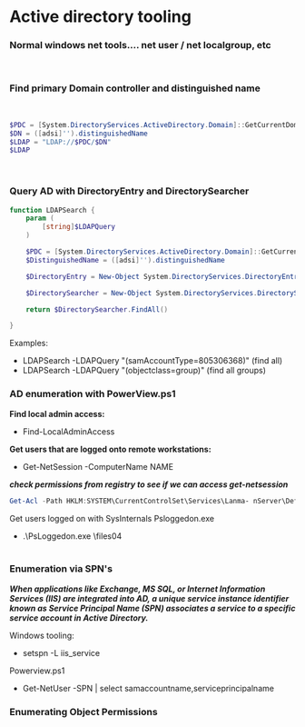 # Active directory tooling 



### Normal windows net tools.... net user / net localgroup, etc



<br>

### Find primary Domain controller and distinguished name

<br>

``` powershell
$PDC = [System.DirectoryServices.ActiveDirectory.Domain]::GetCurrentDomain().PdcRoleOwner.Name
$DN = ([adsi]'').distinguishedName 
$LDAP = "LDAP://$PDC/$DN"
$LDAP
```

<Br>

### Query AD with DirectoryEntry and DirectorySearcher

``` powershell
function LDAPSearch {
    param (
        [string]$LDAPQuery
    )

    $PDC = [System.DirectoryServices.ActiveDirectory.Domain]::GetCurrentDomain().PdcRoleOwner.Name
    $DistinguishedName = ([adsi]'').distinguishedName

    $DirectoryEntry = New-Object System.DirectoryServices.DirectoryEntry("LDAP://$PDC/$DistinguishedName")

    $DirectorySearcher = New-Object System.DirectoryServices.DirectorySearcher($DirectoryEntry, $LDAPQuery)

    return $DirectorySearcher.FindAll()

}
```

Examples:
- LDAPSearch -LDAPQuery "(samAccountType=805306368)" (find all)
- LDAPSearch -LDAPQuery "(objectclass=group)" (find all groups)




### AD enumeration with PowerView.ps1

**Find local admin access:**
- Find-LocalAdminAccess   

**Get users that are logged onto remote workstations:**
- Get-NetSession -ComputerName NAME

***check permissions from registry to see if we can access get-netsession***

``` powershell
Get-Acl -Path HKLM:SYSTEM\CurrentControlSet\Services\Lanma- nServer\DefaultSecurity\ | fl
```

Get users logged on with SysInternals Psloggedon.exe
- .\PsLoggedon.exe \\files04
<br><br>

### Enumeration via SPN's

***When applications like Exchange, MS SQL, or Internet Information Services (IIS) are integrated into AD, a unique service instance identifier known as Service Principal Name (SPN) associates a service to a specific service account in Active Directory.***

Windows tooling:
- setspn -L iis_service

Powerview.ps1
- Get-NetUser -SPN | select samaccountname,serviceprincipalname


### Enumerating Object Permissions


  

